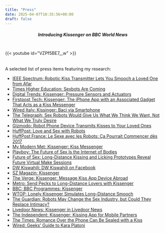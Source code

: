 ```yaml
---
title: "Press"
date: 2025-04-07T10:35:56+08:00
draft: false
---
```




<div style="text-align: center;">
    <h5> Introducing Kissenger on BBC World News </h5>
</div>
<div style="padding: 20px 0; max-width: 560px; margin: auto;">
    {{< youtube id="VZPf5BE7__w" >}}
</div>

A selected list of press items featuring my research:
- [IEEE Spectrum: Robotic Kiss Transmitter Lets You Smooch a Loved One from Afar](http://spectrum.ieee.org/the-human-os/biomedical/devices/robotic-kiss-transmitter-lets-you-smooch-a-loved-one-from-afar)
- [Times Higher Education: Sexbots Are Coming](https://www.timeshighereducation.com/news/sexbots-are-coming)
- [Digital Trends: Kissenger: Pressure Sensors and Actuators](http://www.digitaltrends.com/cool-tech/kissenger-pressure-sensors-actuators/)
- [Firstpost Tech: Kissenger: The iPhone App with an Associated Gadget That Acts as a Kiss Messenger](http://tech.firstpost.com/news-analysis/kissenger-the-iphone-app-with-an-associated-gadget-that-acts-as-a-kiss-messenger-355404.html)
- [Wired Italy: Kissinger: Baci via Smartphone](http://www.wired.it/gadget/accessori/2016/12/29/kissinger-baci-smartphone/)
- [The Telegraph: Sex Robots Would Give Us What We Think We Want, Not What We Truly Desire](http://www.telegraph.co.uk/news/2016/12/21/sex-robots-would-give-us-think-want-not-truly-desire/)
- [Gizmodo: Robot Phone Device Transmits Kisses to Your Loved Ones](http://gizmodo.com/robot-phone-device-transmits-kisses-to-your-loved-ones-1790482894)
- [HuffPost: Love and Sex with Robots](http://www.huffingtonpost.com/julie-wosk/love-and-sex-with-robots_b_13786384.html)
- [HuffPost France: Le Sexe avec les Robots: Ça Pourrait Commencer dès 2017](http://www.huffingtonpost.fr/2016/12/22/le-sexe-avec-les-robots-ca-pourrait-commencer-des-2017/)
- [My Modern Met: Kissenger: Kiss Messenger](http://mymodernmet.com/kissenger-kiss-messenger/)
- [Playboy: The Future of Sex Is the Internet of Bodies](http://www.playboy.com/articles/the-future-of-sex-is-the-internet-of-bodies)
- [Future of Sex: Long-Distance Kissing and Licking Prototypes Reveal Future Virtual Make Sessions](http://futureofsex.net/remote-sex/long-distance-kissing-licking-prototypes-reveal-future-virtual-make-sessions/)
- [DW Kiswahili: DW Kiswahili on Facebook](https://www.facebook.com/dw.kiswahili/)
- [SZ Magazin: Kissenger](http://sz-magazin.sueddeutsche.de/texte/anzeigen/45456)
- [The Verge: Kissenger: Message Kiss App Device Abroad](http://www.theverge.com/circuitbreaker/2016/12/28/14105688/kissenger-message-kiss-app-device-abroad)
- [Metro: Send Pecks to Long-Distance Lovers with Kissenger](http://www.metro.us/lifestyle/send-pecks-to-long-distance-lovers-with-kissenger/zsJqaj---mTAkApxzh7VXI/)
- [BBC: BBC Programmes: Kissenger](http://www.bbc.co.uk/programmes/p04m8sjn)
- [WTOP: Lonely Kissenger Simulates Long-Distance Smooch](http://wtop.com/mobile/2017/01/lonely-kissenger-simulates-long-distance-smooch-internet/slide/1/)
- [The Guardian: Robots May Change the Sex Industry, but Could They Replace Intimacy?](https://www.theguardian.com/sustainable-business/2017/apr/05/robots-may-change-the-sex-industry-but-could-they-replace-intimacy?CMP=share_btn_tw)
- [Livedoor News: Kissenger in Livedoor News](http://news.livedoor.com/article/detail/12552397/)
- [The Independent: Kissenger: Kissing App for Mobile Partners](https://www.independent.co.uk/life-style/love-sex/kissenger-kissing-app-mobile-partner-girlfriend-boyfriend-anywhere-world-a7487306.html)
- [The Times: Romance Over the Phone Can Be Sealed with a Kiss](https://www.thetimes.co.uk/article/romance-over-the-phone-can-be-sealed-with-a-kiss-khhfqz69z)
- [Wired: Geeks' Guide to Kara Platoni](https://www.wired.com/2016/02/geeks-guide-kara-platoni/)
